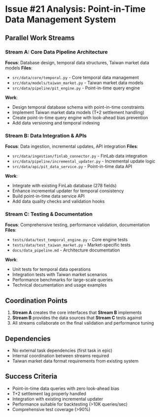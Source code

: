 # Issue #21 Analysis: Point-in-Time Data Management System

## Parallel Work Streams

### Stream A: Core Data Pipeline Architecture
**Focus**: Database design, temporal data structures, Taiwan market data models
**Files**: 
- `src/data/core/temporal.py` - Core temporal data management
- `src/data/models/taiwan_market.py` - Taiwan market data models
- `src/data/pipeline/pit_engine.py` - Point-in-time query engine

**Work**:
- Design temporal database schema with point-in-time constraints
- Implement Taiwan market data models (T+2 settlement handling)
- Create point-in-time query engine with look-ahead bias prevention
- Add data versioning and temporal indexing

### Stream B: Data Integration & APIs
**Focus**: Data ingestion, incremental updates, API integration
**Files**:
- `src/data/ingestion/finlab_connector.py` - FinLab data integration
- `src/data/pipeline/incremental_updater.py` - Incremental update logic
- `src/data/api/pit_data_service.py` - Point-in-time data API

**Work**:
- Integrate with existing FinLab database (278 fields)
- Enhance incremental updater for temporal consistency
- Build point-in-time data service API
- Add data quality checks and validation hooks

### Stream C: Testing & Documentation
**Focus**: Comprehensive testing, performance validation, documentation
**Files**:
- `tests/data/test_temporal_engine.py` - Core engine tests
- `tests/data/test_taiwan_market.py` - Market-specific tests
- `docs/data_pipeline.md` - Architecture documentation

**Work**:
- Unit tests for temporal data operations
- Integration tests with Taiwan market scenarios
- Performance benchmarks for large-scale queries
- Technical documentation and usage examples

## Coordination Points
1. **Stream A** creates the core interfaces that **Stream B** implements
2. **Stream B** provides the data sources that **Stream C** tests against
3. All streams collaborate on the final validation and performance tuning

## Dependencies
- No external task dependencies (first task in epic)
- Internal coordination between streams required
- Taiwan market data format requirements from existing system

## Success Criteria
- Point-in-time data queries with zero look-ahead bias
- T+2 settlement lag properly handled
- Integration with existing incremental updater
- Performance suitable for backtesting (>10K queries/sec)
- Comprehensive test coverage (>90%)